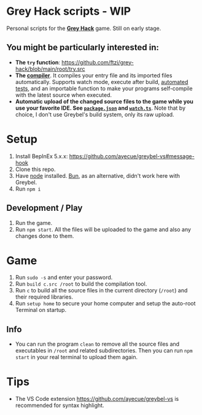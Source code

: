 # Grey Hack scripts - WIP

Personal scripts for the **[Grey Hack](https://store.steampowered.com/app/605230/Grey_Hack/)** game. Still on early stage.

## **You might be particularly interested in:**
- **The `try` function**: https://github.com/ftzi/grey-hack/blob/main/root/try.src
- **The [compiler](https://github.com/ftzi/grey-hack/blob/main/root/c.src)**. It compiles your entry file and its imported files automatically. Supports watch mode, execute after build, [automated tests](https://github.com/ftzi/grey-hack/blob/main/root/utils/test.src), and an importable function to make your programs self-compile with the latest source when executed.
- **Automatic upload of the changed source files to the game while you use your favorite IDE. See [`package.json`](https://github.com/ftzi/grey-hack/blob/main/package.json) and [`watch.ts`](https://github.com/ftzi/grey-hack/blob/main/watch.ts)**. Note that by choice, I don't use Greybel's build system, only its raw upload.

# Setup
1) Install BepInEx 5.x.x: https://github.com/ayecue/greybel-vs#message-hook
1) Clone this repo.
1) Have [node](https://nodejs.org/en) installed. [Bun](https://bun.sh/), as an alternative, didn't work here with Greybel.
1) Run `npm i`

## Development / Play
1) Run the game.
1) Run `npm start`. All the files will be uploaded to the game and also any changes done to them.

# Game
1) Run `sudo -s` and enter your password.
1) Run `build c.src /root` to build the compilation tool.
1) Run `c` to build all the source files in the current directory (`/root`) and their required libraries.
1) Run `setup home` to secure your home computer and setup the auto-root Terminal on startup.

## Info
- You can run the program `clean` to remove all the source files and executables in `/root` and related subdirectories. Then you can run `npm start` in your real terminal to upload them again.

# Tips
- The VS Code extension https://github.com/ayecue/greybel-vs is recommended for syntax highlight.
